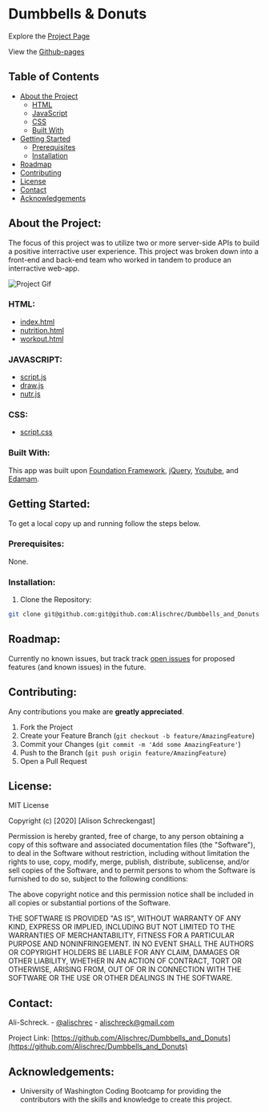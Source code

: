 # Dumbbells & Donuts

Explore the [Project Page](https://github.com/Alischrec/Dumbbells_and_Donuts)

View the [Github-pages](https://alischrec.github.io/Dumbbells_and_Donuts/)

## Table of Contents

* [About the Project](#about-the-project)
  * [HTML](#HTML)
  * [JavaScript](#JAVASCRIPT)
  * [CSS](#CSS)
  * [Built With](#built-with)
* [Getting Started](#getting-started)
  * [Prerequisites](#prerequisites)
  * [Installation](#installation)
* [Roadmap](#roadmap)
* [Contributing](#contributing)
* [License](#License)
* [Contact](#contact)
* [Acknowledgements](#acknowledgements)

## About the Project:
The focus of this project was to utilize two or more server-side APIs to build a positive interractive user experience. This project was broken down into a front-end and back-end team who worked in tandem to produce an interractive web-app. 

![Project Gif](assets/image/gif.gif)

### HTML:
 * [index.html](https://github.com/Alischrec/Dumbbells_and_Donuts/blob/main/index.html)
 * [nutrition.html](https://github.com/Alischrec/Dumbbells_and_Donuts/blob/main/assets/nutrition.html)
 * [workout.html](https://github.com/Alischrec/Dumbbells_and_Donuts/blob/main/assets/workout.html)

### JAVASCRIPT:
 * [script.js](https://github.com/Alischrec/Dumbbells_and_Donuts/blob/main/assets/js/script.js)
 * [draw.js](https://github.com/Alischrec/Dumbbells_and_Donuts/blob/main/assets/js/draw.js)
 * [nutr.js](https://github.com/Alischrec/Dumbbells_and_Donuts/blob/main/assets/js/nutr.js)

### CSS:
* [script.css](https://github.com/Alischrec/Dumbbells_and_Donuts/blob/main/assets/css/style.css)

### Built With:
This app was built upon [Foundation Framework](https://get.foundation/sites/docs/index.html), [jQuery](https://jquery.com/download/), [Youtube](https://developers.google.com/youtube/v3/getting-started), and [Edamam](https://developer.edamam.com/food-database-api-docs).

## Getting Started:
To get a local copy up and running follow the steps below.

### Prerequisites:
None.

### Installation:
1. Clone the Repository:
```sh
git clone git@github.com:git@github.com:Alischrec/Dumbbells_and_Donuts.git
```

## Roadmap:
Currently no known issues, but track track [open issues](https://github.com/Alischrec/Dumbbells_and_Donuts/issues) for proposed features (and known issues) in the future.


## Contributing:
Any contributions you make are **greatly appreciated**.

1. Fork the Project
2. Create your Feature Branch (`git checkout -b feature/AmazingFeature`)
3. Commit your Changes (`git commit -m 'Add some AmazingFeature'`)
4. Push to the Branch (`git push origin feature/AmazingFeature`)
5. Open a Pull Request

## License:

MIT License

Copyright (c) [2020] [Alison Schreckengast]

Permission is hereby granted, free of charge, to any person obtaining a copy
of this software and associated documentation files (the "Software"), to deal
in the Software without restriction, including without limitation the rights
to use, copy, modify, merge, publish, distribute, sublicense, and/or sell
copies of the Software, and to permit persons to whom the Software is
furnished to do so, subject to the following conditions:

The above copyright notice and this permission notice shall be included in all
copies or substantial portions of the Software.

THE SOFTWARE IS PROVIDED "AS IS", WITHOUT WARRANTY OF ANY KIND, EXPRESS OR
IMPLIED, INCLUDING BUT NOT LIMITED TO THE WARRANTIES OF MERCHANTABILITY,
FITNESS FOR A PARTICULAR PURPOSE AND NONINFRINGEMENT. IN NO EVENT SHALL THE
AUTHORS OR COPYRIGHT HOLDERS BE LIABLE FOR ANY CLAIM, DAMAGES OR OTHER
LIABILITY, WHETHER IN AN ACTION OF CONTRACT, TORT OR OTHERWISE, ARISING FROM,
OUT OF OR IN CONNECTION WITH THE SOFTWARE OR THE USE OR OTHER DEALINGS IN THE
SOFTWARE.

## Contact:
Ali-Schreck. - [@alischrec](https://www.instagram.com/alischrec) - alischreck@gmail.com

Project Link: [https://github.com/Alischrec/Dumbbells_and_Donuts](https://github.com/Alischrec/Dumbbells_and_Donuts)

## Acknowledgements: 
* University of Washington Coding Bootcamp for providing the contributors with the skills and knowledge to create this project. 
